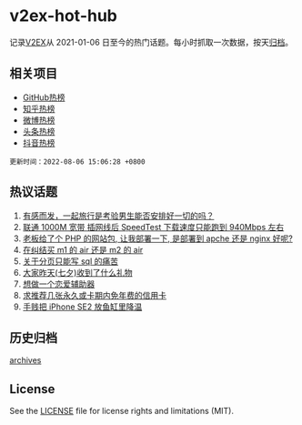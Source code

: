 # v2ex-hot-hub

 记录[V2EX](https://www.v2ex.com/)从 2021-01-06 日至今的热门话题。每小时抓取一次数据，按天[归档](archives)。
 
 ## 相关项目

- [GitHub热榜](https://github.com/snaildev/github-hot-hub)
- [知乎热榜](https://github.com/snaildev/zhihu-hot-hub)
- [微博热榜](https://github.com/snaildev/weibo-hot-hub)
- [头条热榜](https://github.com/snaildev/toutiao-hot-hub)
- [抖音热榜](https://github.com/snaildev/douyin-hot-hub)


 `更新时间：2022-08-06 15:06:28 +0800`

## 热议话题

1. [有感而发，一起旅行是考验男生能否安排好一切的吗？](https://www.v2ex.com/t/870943)
1. [联通 1000M 宽带 插网线后 SpeedTest 下载速度只能跑到 940Mbps 左右](https://www.v2ex.com/t/870915)
1. [老板给了个 PHP 的网站包, 让我部署一下, 是部署到 apche 还是 nginx 好呢?](https://www.v2ex.com/t/870894)
1. [在纠结买 m1 的 air 还是 m2 的 air](https://www.v2ex.com/t/870963)
1. [关于分页只能写 sql 的痛苦](https://www.v2ex.com/t/871007)
1. [大家昨天(七夕)收到了什么礼物](https://www.v2ex.com/t/870895)
1. [想做一个恋爱辅助器](https://www.v2ex.com/t/870999)
1. [求推荐几张永久或卡期内免年费的信用卡](https://www.v2ex.com/t/870913)
1. [手贱把 iPhone SE2 放鱼缸里降温](https://www.v2ex.com/t/870931)

## 历史归档

[archives](archives)

## License

See the [LICENSE](LICENSE) file for license rights and limitations (MIT).
